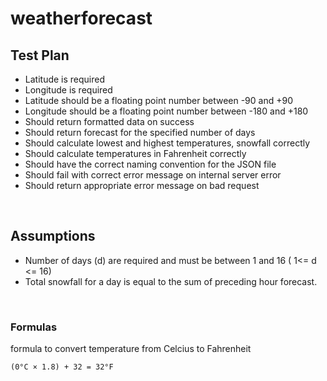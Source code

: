 # weatherforecast

## Test Plan

- Latitude is required
- Longitude is required
- Latitude should be a floating point number between -90 and +90
- Longitude should be a floating point number between -180 and +180
- Should return formatted data on success
- Should return forecast for the specified number of days
- Should calculate lowest and highest temperatures, snowfall correctly
- Should calculate temperatures in Fahrenheit correctly
- Should have the correct naming convention for the JSON file
- Should fail with correct error message on internal server error
- Should return appropriate error message on bad request

<br/>

## Assumptions

- Number of days (d) are required and must be between 1 and 16 ( 1<= d <= 16)
- Total snowfall for a day is equal to the sum of preceding hour forecast.

<br/>

### Formulas

formula to convert temperature from Celcius to Fahrenheit

```
(0°C × 1.8) + 32 = 32°F
```
